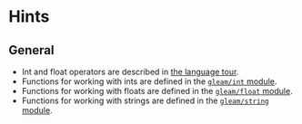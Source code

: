 # Hints

## General

- Int and float operators are described in [the language tour][tour].
- Functions for working with ints are defined in the [`gleam/int` module][int].
- Functions for working with floats are defined in the [`gleam/float` module][float].
- Functions for working with strings are defined in the [`gleam/string` module][string].

[tour]: https://gleam.run/book/tour/ints-and-floats.html
[int]: https://hexdocs.pm/gleam_stdlib/gleam/int.html
[float]: https://hexdocs.pm/gleam_stdlib/gleam/float.html
[string]: https://hexdocs.pm/gleam_stdlib/gleam/string.html
